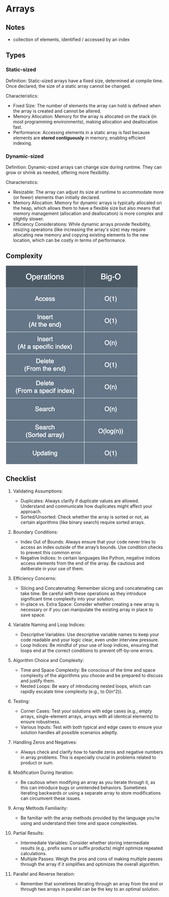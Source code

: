 # Arrays

## Notes

- collection of elements, identified / accessed by an index

## Types

### Static-sized

Definition: Static-sized arrays have a fixed size, determined at compile time.
Once declared, the size of a static array cannot be changed.

Characteristics:

- Fixed Size: The number of elements the array can hold is defined when the
  array is created and cannot be altered.
- Memory Allocation: Memory for the array is allocated on the stack (in most
  programming environments), making allocation and deallocation fast.
- Performance: Accessing elements in a static array is fast because elements are
  **stored contiguously** in memory, enabling efficient indexing.

### Dynamic-sized

Definition: Dynamic-sized arrays can change size during runtime. They can grow
or shrink as needed, offering more flexibility.

Characteristics:

- Resizable: The array can adjust its size at runtime to accommodate more (or
  fewer) elements than initially declared.
- Memory Allocation: Memory for dynamic arrays is typically allocated on the
  heap, which allows them to have a flexible size but also means that memory
  management (allocation and deallocation) is more complex and slightly slower.
- Efficiency Considerations: While dynamic arrays provide flexibility, resizing
  operations (like increasing the array's size) may require allocating new
  memory and copying existing elements to the new location, which can be costly
  in terms of performance.

## Complexity

![](./arrays-complexity.png)

## Checklist

1. Validating Assumptions:

   - Duplicates: Always clarify if duplicate values are allowed. Understand and
     communicate how duplicates might affect your approach.
   - Sorted/Unsorted: Check whether the array is sorted or not, as certain
     algorithms (like binary search) require sorted arrays.

2. Boundary Conditions:

   - Index Out of Bounds: Always ensure that your code never tries to access an
     index outside of the array’s bounds. Use condition checks to prevent this
     common error.
   - Negative Indices: In certain languages like Python, negative indices access
     elements from the end of the array. Be cautious and deliberate in your use
     of them.

3. Efficiency Concerns:

   - Slicing and Concatenating: Remember slicing and concatenating can take
     time. Be careful with these operations as they introduce significant time
     complexity into your solution.
   - In-place vs. Extra Space: Consider whether creating a new array is
     necessary or if you can manipulate the existing array in place to save
     space.

4. Variable Naming and Loop Indices:

   - Descriptive Variables: Use descriptive variable names to keep your code
     readable and your logic clear, even under interview pressure.
   - Loop Indices: Be mindful of your use of loop indices, ensuring that loops
     end at the correct conditions to prevent off-by-one errors.

5. Algorithm Choice and Complexity:

   - Time and Space Complexity: Be conscious of the time and space complexity of
     the algorithms you choose and be prepared to discuss and justify them.
   - Nested Loops: Be wary of introducing nested loops, which can rapidly
     escalate time complexity (e.g., to O(n^2)).

6. Testing:

   - Corner Cases: Test your solutions with edge cases (e.g., empty arrays,
     single-element arrays, arrays with all identical elements) to ensure
     robustness.
   - Various Inputs: Test with both typical and edge cases to ensure your
     solution handles all possible scenarios adeptly.

7. Handling Zeros and Negatives:

   - Always check and clarify how to handle zeros and negative numbers in array
     problems. This is especially crucial in problems related to product or sum.

8. Modification During Iteration:

   - Be cautious when modifying an array as you iterate through it, as this can
     introduce bugs or unintended behaviors. Sometimes iterating backwards or
     using a separate array to store modifications can circumvent these issues.

9. Array Methods Familiarity:

   - Be familiar with the array methods provided by the language you’re using
     and understand their time and space complexities.

10. Partial Results:

    - Intermediate Variables: Consider whether storing intermediate results
      (e.g., prefix sums or suffix products) might optimize repeated
      calculations.
    - Multiple Passes: Weigh the pros and cons of making multiple passes through
      the array if it simplifies and optimizes the overall algorithm.

11. Parallel and Reverse Iteration:

    - Remember that sometimes iterating through an array from the end or through
      two arrays in parallel can be the key to an optimal solution.
